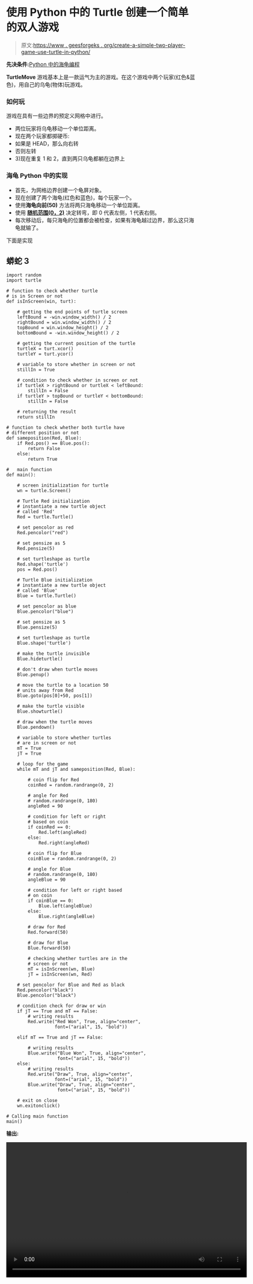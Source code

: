 # 使用 Python 中的 Turtle 创建一个简单的双人游戏

> 原文:[https://www . geesforgeks . org/create-a-simple-two-player-game-use-turtle-in-python/](https://www.geeksforgeeks.org/create-a-simple-two-player-game-using-turtle-in-python/)

**先决条件:**[Python 中的海龟编程](https://www.geeksforgeeks.org/turtle-programming-python/)

**TurtleMove** 游戏基本上是一款运气为主的游戏。在这个游戏中两个玩家(红色&蓝色)，用自己的乌龟(物体)玩游戏。

### **如何玩**

游戏在具有一些边界的预定义网格中进行。

*   两位玩家将乌龟移动一个单位距离。
*   现在两个玩家都掷硬币:
*   如果是 HEAD，那么向右转
*   否则左转
*   3)现在重复 1 和 2，直到两只乌龟都躺在边界上

### 海龟 Python 中的实现

*   首先，为网格边界创建一个龟屏对象。
*   现在创建了两个海龟(红色和蓝色)，每个玩家一个。
*   使用**海龟向前(50)** 方法将两只海龟移动一个单位距离。
*   使用 [**随机范围(0，2)**](https://www.geeksforgeeks.org/randrange-in-python/) 决定转弯，即 0 代表左侧，1 代表右侧。
*   每次移动后，每只海龟的位置都会被检查，如果有海龟越过边界，那么这只海龟就输了。

下面是实现

## 蟒蛇 3

```
import random
import turtle

# function to check whether turtle
# is in Screen or not
def isInScreen(win, turt):

    # getting the end points of turtle screen
    leftBound = -win.window_width() / 2
    rightBound = win.window_width() / 2
    topBound = win.window_height() / 2
    bottomBound = -win.window_height() / 2

    # getting the current position of the turtle
    turtleX = turt.xcor()
    turtleY = turt.ycor()

    # variable to store whether in screen or not
    stillIn = True

    # condition to check whether in screen or not
    if turtleX > rightBound or turtleX < leftBound:
        stillIn = False
    if turtleY > topBound or turtleY < bottomBound:
        stillIn = False

    # returning the result
    return stillIn

# function to check whether both turtle have
# different position or not
def sameposition(Red, Blue):
    if Red.pos() == Blue.pos():
        return False
    else:
        return True

#   main function
def main():

    # screen initialization for turtle
    wn = turtle.Screen()

    # Turtle Red initialization
    # instantiate a new turtle object
    # called 'Red'
    Red = turtle.Turtle()

    # set pencolor as red
    Red.pencolor("red")

    # set pensize as 5
    Red.pensize(5)

    # set turtleshape as turtle
    Red.shape('turtle')
    pos = Red.pos()

    # Turtle Blue initialization
    # instantiate a new turtle object
    # called 'Blue'
    Blue = turtle.Turtle()

    # set pencolor as blue
    Blue.pencolor("blue")

    # set pensize as 5
    Blue.pensize(5)

    # set turtleshape as turtle
    Blue.shape('turtle')

    # make the turtle invisible
    Blue.hideturtle()

    # don't draw when turtle moves
    Blue.penup()

    # move the turtle to a location 50
    # units away from Red
    Blue.goto(pos[0]+50, pos[1])

    # make the turtle visible
    Blue.showturtle()

    # draw when the turtle moves
    Blue.pendown()

    # variable to store whether turtles
    # are in screen or not
    mT = True
    jT = True

    # loop for the game
    while mT and jT and sameposition(Red, Blue):

        # coin flip for Red
        coinRed = random.randrange(0, 2)

        # angle for Red
        # random.randrange(0, 180)
        angleRed = 90

        # condition for left or right
        # based on coin
        if coinRed == 0:
            Red.left(angleRed)
        else:
            Red.right(angleRed)

        # coin flip for Blue
        coinBlue = random.randrange(0, 2)

        # angle for Blue
        # random.randrange(0, 180)
        angleBlue = 90

        # condition for left or right based
        # on coin
        if coinBlue == 0:
            Blue.left(angleBlue)
        else:
            Blue.right(angleBlue)

        # draw for Red
        Red.forward(50)

        # draw for Blue
        Blue.forward(50)

        # checking whether turtles are in the
        # screen or not
        mT = isInScreen(wn, Blue)
        jT = isInScreen(wn, Red)

    # set pencolor for Blue and Red as black
    Red.pencolor("black")
    Blue.pencolor("black")

    # condition check for draw or win
    if jT == True and mT == False:
        # writing results
        Red.write("Red Won", True, align="center",
                  font=("arial", 15, "bold"))

    elif mT == True and jT == False:

        # writing results
        Blue.write("Blue Won", True, align="center",
                   font=("arial", 15, "bold"))
    else:
        # writing results
        Red.write("Draw", True, align="center",
                  font=("arial", 15, "bold"))
        Blue.write("Draw", True, align="center",
                   font=("arial", 15, "bold"))

    # exit on close
    wn.exitonclick()

# Calling main function
main()
```

**输出:**

<video class="wp-video-shortcode" id="video-467234-1" width="640" height="360" preload="metadata" controls=""><source type="video/mp4" src="https://media.geeksforgeeks.org/wp-content/uploads/20200807171432/game.mp4?_=1">[https://media.geeksforgeeks.org/wp-content/uploads/20200807171432/game.mp4](https://media.geeksforgeeks.org/wp-content/uploads/20200807171432/game.mp4)</video>